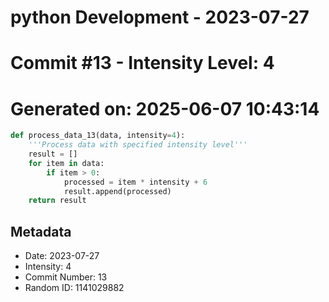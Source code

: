 ﻿# python Development - 2023-07-27
# Commit #13 - Intensity Level: 4
# Generated on: 2025-06-07 10:43:14
```python
def process_data_13(data, intensity=4):
    '''Process data with specified intensity level'''
    result = []
    for item in data:
        if item > 0:
            processed = item * intensity + 6
            result.append(processed)
    return result
```
## Metadata
- Date: 2023-07-27
- Intensity: 4
- Commit Number: 13
- Random ID: 1141029882
